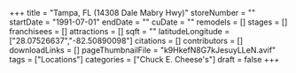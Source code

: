 +++
title = "Tampa, FL (14308 Dale Mabry Hwy)"
storeNumber = ""
startDate = "1991-07-01"
endDate = ""
cuDate = ""
remodels = []
stages = []
franchisees = []
attractions = []
sqft = ""
latitudeLongitude = ["28.07526637","-82.50890098"]
citations = []
contributors = []
downloadLinks = []
pageThumbnailFile = "k9HkefN8G7kJesuyLLeN.avif"
tags = ["Locations"]
categories = ["Chuck E. Cheese's"]
draft = false
+++
